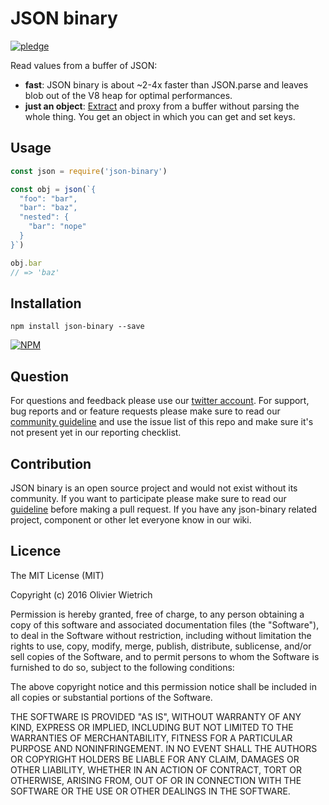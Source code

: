 # JSON binary

[![pledge](https://bredele.github.io/contributing-guide/community-pledge.svg)](https://github.com/bredele/contributing-guide/blob/master/community.md)

Read values from a buffer of JSON:
  * **fast**: JSON binary is about ~2-4x faster than JSON.parse and leaves blob out of the V8 heap for optimal performances.
  * **just an object**: [Extract](https://github.com/juliangruber/binary-extract) and proxy from a buffer without parsing the whole thing. You get an object in which you can get and set keys.

## Usage

```javascript
const json = require('json-binary')

const obj = json(`{
  "foo": "bar",
  "bar": "baz",
  "nested": {
    "bar": "nope"  
  }
}`)

obj.bar
// => 'baz'
```

## Installation

```shell
npm install json-binary --save
```

[![NPM](https://nodei.co/npm/json-binary.png)](https://nodei.co/npm/json-binary/)

## Question

For questions and feedback please use our [twitter account](https://twitter.com/bredeleca). For support, bug reports and or feature requests please make sure to read our
<a href="https://github.com/bredele/contributing-guide/blob/master/community.md" target="_blank">community guideline</a> and use the issue list of this repo and make sure it's not present yet in our reporting checklist.

## Contribution

JSON binary is an open source project and would not exist without its community. If you want to participate please make sure to read our <a href="https://github.com/bredele/contributing-guide/blob/master/community.md" target="_blank">guideline</a> before making a pull request. If you have any json-binary related project, component or other let everyone know in our wiki.


## Licence

The MIT License (MIT)

Copyright (c) 2016 Olivier Wietrich

Permission is hereby granted, free of charge, to any person obtaining a copy
of this software and associated documentation files (the "Software"), to deal
in the Software without restriction, including without limitation the rights
to use, copy, modify, merge, publish, distribute, sublicense, and/or sell
copies of the Software, and to permit persons to whom the Software is
furnished to do so, subject to the following conditions:

The above copyright notice and this permission notice shall be included in all
copies or substantial portions of the Software.

THE SOFTWARE IS PROVIDED "AS IS", WITHOUT WARRANTY OF ANY KIND, EXPRESS OR
IMPLIED, INCLUDING BUT NOT LIMITED TO THE WARRANTIES OF MERCHANTABILITY,
FITNESS FOR A PARTICULAR PURPOSE AND NONINFRINGEMENT. IN NO EVENT SHALL THE
AUTHORS OR COPYRIGHT HOLDERS BE LIABLE FOR ANY CLAIM, DAMAGES OR OTHER
LIABILITY, WHETHER IN AN ACTION OF CONTRACT, TORT OR OTHERWISE, ARISING FROM,
OUT OF OR IN CONNECTION WITH THE SOFTWARE OR THE USE OR OTHER DEALINGS IN THE
SOFTWARE.
